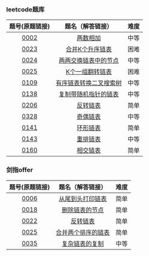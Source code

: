 ### leetcode题库

题号(原题链接) | 题名（解答链接） | 难度
:-: | :-: | :-:
[0002](https://leetcode-cn.com/problems/add-two-numbers/description/) | [两数相加](https://github.com/cocowh/algorithm/blob/master/medium/2.%E4%B8%A4%E6%95%B0%E7%9B%B8%E5%8A%A0.go) | 中等
[0023](https://leetcode-cn.com/problems/merge-k-sorted-lists/) | [合并K个升序链表](https://github.com/cocowh/algorithm/blob/master/hard/23.合并k个升序链表.go) | 困难
[0024](https://leetcode-cn.com/problems/swap-nodes-in-pairs/) | [两两交换链表中的节点](https://github.com/cocowh/algorithm/blob/master/medium/24.两两交换链表中的节点.go) | 中等
[0025](https://leetcode-cn.com/problems/reverse-nodes-in-k-group/) | [K个一组翻转链表](https://github.com/cocowh/algorithm/blob/master/hard/25.k-个一组翻转链表.go) | 困难
[0109](https://leetcode-cn.com/problems/convert-sorted-list-to-binary-search-tree/description/) | [有序链表转换二叉搜索树](https://github.com/cocowh/algorithm/blob/master/medium/109.有序链表转换二叉搜索树.go) | 中等
[0138](https://leetcode-cn.com/problems/copy-list-with-random-pointer/) | [复制带随机指针的链表](https://github.com/cocowh/algorithm/blob/master/medium/138.复制带随机指针的链表.go) | 中等
[0206](https://leetcode-cn.com/problems/reverse-linked-list/) | [反转链表](https://github.com/cocowh/algorithm/blob/master/easy/206.反转链表.go) | 简单
[0328](https://leetcode-cn.com/problems/odd-even-linked-list/) | [奇偶链表](https://github.com/cocowh/algorithm/blob/master/medium/328.奇偶链表.go) | 中等
[0141](https://leetcode-cn.com/problems/linked-list-cycle/description/) | [环形链表](https://github.com/cocowh/algorithm/blob/master/easy/141.环形链表.go) | 简单
[0143](https://leetcode-cn.com/problems/reorder-list/) | [重排链表](https://github.com/cocowh/algorithm/blob/master/medium/141.重排链表.go) | 中等
[0160](https://leetcode-cn.com/problems/intersection-of-two-linked-lists/) | [相交链表](https://github.com/cocowh/algorithm/blob/master/easy/160.相交链表.go) | 简单

### 剑指offer

题号(原题链接) | 题名（解答链接） | 难度
:-: | :-: | :-:
[0006](https://leetcode-cn.com/problems/cong-wei-dao-tou-da-yin-lian-biao-lcof/) | [从尾到头打印链表](https://github.com/cocowh/algorithm/blob/master/easy/offer.6.从尾到头打印链表.go) | 简单
[0018](https://leetcode-cn.com/problems/shan-chu-lian-biao-de-jie-dian-lcof/) | [删除链表的节点](https://github.com/cocowh/algorithm/blob/master/easy/offer.18.删除链表的节点.go) | 简单
[0022](https://leetcode-cn.com/problems/fan-zhuan-lian-biao-lcof/) | [反转链表](https://github.com/cocowh/algorithm/blob/master/easy/offer.18.反转链表.go) | 简单
[0025](https://leetcode-cn.com/problems/he-bing-liang-ge-pai-xu-de-lian-biao-lcof/) | [合并两个排序的链表](https://github.com/cocowh/algorithm/blob/master/easy/offer.25.合并两个排序的链表.go) | 简单
[0035](https://leetcode-cn.com/problems/fu-za-lian-biao-de-fu-zhi-lcof/) | [复杂链表的复制](https://github.com/cocowh/algorithm/blob/master/medium/138.复制带随机指针的链表.go) | 中等